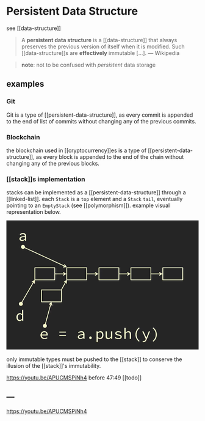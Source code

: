 # Persistent Data Structure

see [[data-structure]]

> A **persistent data structure** is a [[data-structure]] that always preserves the previous version of itself when it is modified. Such [[data-structure]]s are **effectively** immutable [...]. &mdash; Wikipedia

> **note**: not to be confused with _persistent_ data storage

## examples

### Git

Git is a type of [[persistent-data-structure]], as every commit is appended to the end of list of commits without changing any of the previous commits.

### Blockchain

the blockchain used in [[cryptocurrency]]es is a type of [[persistent-data-structure]], as every block is appended to the end of the chain without changing any of the previous blocks.

### [[stack]]s implementation

stacks can be implemented as a [[persistent-data-structure]] through a [[linked-list]]. each `Stack` is a `top` element and a `Stack` `tail`, eventually pointing to an `EmptyStack` (see [[polymorphism]]). example visual representation below.

![](20220520161901.png)

only immutable types must be pushed to the [[stack]] to conserve the illusion of the [[stack]]'s immutability.

<https://youtu.be/APUCMSPiNh4> before 47:49 [[todo]]

## &mdash;

<https://youtu.be/APUCMSPiNh4>
